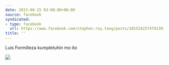 ```yaml
---
date: 2013-08-25 03:08:00+00:00
source: facebook
syndicated:
- type: facebook
  url: https://www.facebook.com/stephen.roy.tang/posts/10152425747913912
title: ''
---
```


Luis Formilleza kumpletuhin mo ito 

![](http://i.imgur.com/vP4KnxQ.jpg)